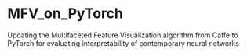 # MFV_on_PyTorch
Updating the Multifaceted Feature Visualization algorithm from Caffe to PyTorch for evaluating interpretability of contemporary neural networks
